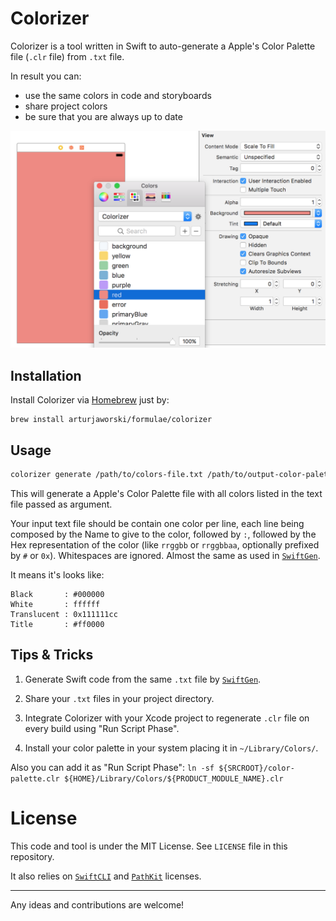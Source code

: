 # Colorizer

Colorizer is a tool written in Swift to auto-generate a Apple's Color Palette file (`.clr` file) from `.txt` file.

In result you can:
* use the same colors in code and storyboards
* share project colors
* be sure that you are always up to date

<img src="Examples/xcode1.png" width="646">

## Installation

Install Colorizer via [Homebrew](http://brew.sh) just by:

```
brew install arturjaworski/formulae/colorizer
```

## Usage

```sh
colorizer generate /path/to/colors-file.txt /path/to/output-color-palette-file.clr
```

This will generate a Apple's Color Palette file with all colors listed in the text file passed as argument.

Your input text file should be contain one color per line, each line being composed by the Name to give to the color, followed by `:`, followed by the Hex representation of the color (like `rrggbb` or `rrggbbaa`, optionally prefixed by `#` or `0x`). Whitespaces are ignored. Almost the same as used in [`SwiftGen`](https://github.com/AliSoftware/SwiftGen/).

It means it's looks like:

```
Black       : #000000
White       : ffffff
Translucent : 0x111111cc
Title       : #ff0000
```

## Tips & Tricks

1. Generate Swift code from the same `.txt` file by [`SwiftGen`](https://github.com/AliSoftware/SwiftGen/).

2. Share your `.txt` files in your project directory.

3. Integrate Colorizer with your Xcode project to regenerate `.clr` file on every build using "Run Script Phase".

4. Install your color palette in your system placing it in `~/Library/Colors/`.

  Also you can add it as "Run Script Phase": `ln -sf ${SRCROOT}/color-palette.clr ${HOME}/Library/Colors/${PRODUCT_MODULE_NAME}.clr`

# License

This code and tool is under the MIT License. See `LICENSE` file in this repository.

It also relies on [`SwiftCLI`](https://github.com/jakeheis/SwiftCLI/blob/master/LICENSE) and [`PathKit`](https://github.com/kylef/PathKit/blob/master/LICENSE) licenses.

---

Any ideas and contributions are welcome!
